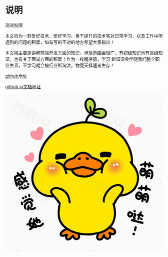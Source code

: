 
# 说明
   
测试权限

本文档为一群爱好技术、爱好学习、勇于提升的技术宅对日常学习、以及工作中所遇到的问题的积累，如有写的不对的地方希望大家指出！

本文档主要是讲解前端开发方面的知识，涉及范围会很广，有初级知识也有高级知识，也有关于面试方面的积累！作为一枚程序猿，学习
新知识会伴随我们整个职业生涯，不学习就会被行业所淘汰，物竞天择适者生存！

[github地址](https://github.com/zhangjunlin6666?tab=repositories)

[github.io文档地址](https://zhangjunlin6666.github.io/study-summary/)

![图片](./img/timg.jpeg)

<!-- [gitbook--使用笔记](https://morrowind.gitbooks.io/gitbook_notes/index.html)

[gitbook简明教程](http://www.chengweiyang.cn/gitbook/index.html) -->
